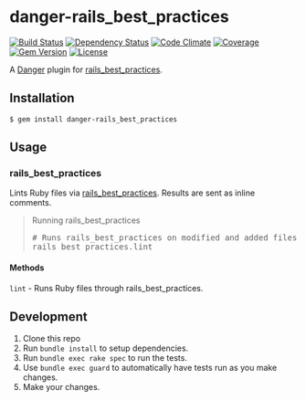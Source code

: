 # danger-rails_best_practices

[![Build Status](https://img.shields.io/travis/blooper05/danger-rails_best_practices.svg?longCache=true&style=flat)](https://travis-ci.org/blooper05/danger-rails_best_practices)
[![Dependency Status](https://img.shields.io/gemnasium/blooper05/danger-rails_best_practices.svg?longCache=true&style=flat)](https://gemnasium.com/blooper05/danger-rails_best_practices)
[![Code Climate](https://img.shields.io/codeclimate/maintainability/blooper05/danger-rails_best_practices.svg?longCache=true&style=flat)](https://codeclimate.com/github/blooper05/danger-rails_best_practices)
[![Coverage](https://img.shields.io/codeclimate/c/blooper05/danger-rails_best_practices.svg?longCache=true&style=flat)](https://codeclimate.com/github/blooper05/danger-rails_best_practices)
[![Gem Version](https://img.shields.io/gem/v/danger-rails_best_practices.svg?longCache=true&style=flat)](https://rubygems.org/gems/danger-rails_best_practices)
[![License](https://img.shields.io/github/license/blooper05/danger-rails_best_practices.svg?longCache=true&style=flat)](https://github.com/blooper05/danger-rails_best_practices/blob/master/LICENSE)

A [Danger](https://rubygems.org/gems/danger) plugin for [rails_best_practices](https://rubygems.org/gems/rails_best_practices).

## Installation

    $ gem install danger-rails_best_practices

## Usage

### rails_best_practices

Lints Ruby files via [rails_best_practices](https://rubygems.org/gems/rails_best_practices).
Results are sent as inline comments.

<blockquote>Running rails_best_practices
  <pre>
# Runs rails_best_practices on modified and added files in the PR
rails_best_practices.lint</pre>
</blockquote>

#### Methods

`lint` - Runs Ruby files through rails_best_practices.

## Development

1. Clone this repo
2. Run `bundle install` to setup dependencies.
3. Run `bundle exec rake spec` to run the tests.
4. Use `bundle exec guard` to automatically have tests run as you make changes.
5. Make your changes.
